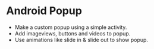 # Android Popup
- Make a custom popup using a simple activity. 
- Add imageviews, buttons and videos to popup.
- Use animations like slide in & slide out to show popup.
